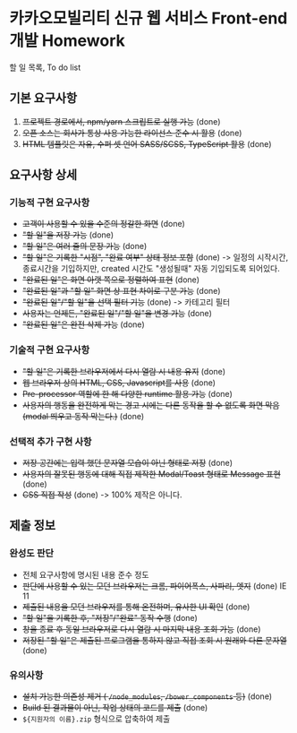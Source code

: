 # 카카오모빌리티 신규 웹 서비스 Front-end 개발 Homework
할 일 목록, To do list

## 기본 요구사항
1. ~~프로젝트 경로에서, npm/yarn 스크립트로 실행 가능~~ (done)
2. ~~오픈 소스는 회사가 통상 사용 가능한 라이선스 준수 시 활용~~ (done)
3. ~~HTML 템플릿은 자유, 수퍼 셋 언어 SASS/SCSS, TypeScript 활용~~ (done)

## 요구사항 상세
### 기능적 구현 요구사항
- ~~고객이 사용할 수 있을 수준의 정갈한 화면~~ (done)
- ~~"할 일"을 저장 가능~~ (done)
- ~~"할 일"은 여러 줄의 문장 가능~~ (done)
- ~~"할 일"은 기록한 "시점", "완료 여부" 상태 정보 포함~~ (done) -> 일정의 시작시간, 종료시간을 기입하지만, created 시간도 "생성될때" 자동 기입되도록 되어있다.
- ~~"완료된 일"은 화면 아랫 쪽으로 정렬하여 표현~~ (done)
- ~~"완료된 일"과 "할 일" 화면 상 표현 차이로 구분 가능~~ (done)
- ~~"완료된 일"/"할 일"을 선택 필터 기능~~ (done) -> 카테고리 필터
- ~~사용자는 언제든, "완료된 일"/"할 일"을 변경 가능~~ (done)
- ~~"완료된 일"은 완전 삭제 가능~~ (done)

### 기술적 구현 요구사항
- ~~"할 일"은 기록한 브라우저에서 다시 열람 시 내용 유지~~ (done)
- ~~웹 브라우저 상의 HTML, CSS, Javascript를 사용~~ (done)
- ~~Pre-processor 역할에 한 해 다양한 runtime 활용 가능~~ (done)
- ~~사용자의 행동을 완전하게 막는 경고 시에는 다른 동작을 할 수 없도록 화면 막음 (modal 띄우고 동작 막는다.)~~ (done)

### 선택적 추가 구현 사항
- ~~저장 공간에는 입력 했던 문자열 모습이 아닌 형태로 저장~~ (done)
- ~~사용자의 잘못된 행동에 대해 직접 제작한 Modal/Toast 형태로 Message 표현~~ (done)
- ~~CSS 직접 작성~~ (done) -> 100% 제작은 아니다.

## 제출 정보
### 완성도 판단
- 전체 요구사항에 명시된 내용 준수 정도
- ~~판단에 사용할 수 있는 모던 브라우저는 크롬, 파이어폭스, 사파리, 엣지~~ (done) IE 11
- ~~제출된 내용을 모던 브라우저를 통해 온전하며, 유사한 UI 확인~~ (done)
- ~~"할 일"을 기록한 후, "저장"/"완료" 동작 수행~~ (done)
- ~~창을 종료 후 동일 브라우저로 다시 열람 시 마지막 내용 조회 가능~~ (done)
- ~~저장된 "할 일"은 제출된 프로그램을 통하지 않고 직접 조회 시 원래와 다른 문자열~~ (done)

### 유의사항
- ~~설치 가능한 의존성 제거 ( `/node_modules`, `/bower_components` 등)~~ (done)
- ~~Build 된 결과물이 아닌, 작업 상태의 코드를 제출~~ (done)
- `${지원자의 이름}.zip` 형식으로 압축하여 제출